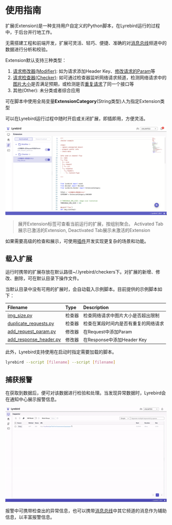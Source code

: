# 使用指南

扩展(Extension)是一种支持用户⾃定义的Python脚本，在Lyrebird运行的过程中，于后台并行地工作。

无需搭建工程和前端开发，扩展可灵活、轻巧、便捷、准确的对[消息总线](/advance/eventbus.md)频道中的数据进行分析和校验。

Extension默认支持三种类型：
1. [请求修改器(Modifier)](/checker/request_editor.html): 如为请求添加Header Key、[修改请求的Param](/checker/request_editor.html#修改请求)等
2. [请求检查器(Checker)](/checker/dev_debug.html): 如可通过检查器监听网络请求频道，检测网络请求中的[图片大小](/checker/examples.html#大图检测)是否满足预期，或检测是否[重复请求](/checker/examples.html#重复请求检测)了同一个接口等
3. 其他(Other): 未分类或者综合应用

可在脚本中使用全局变量**ExtensionCategory**(String类型)人为指定Extension类型

可以在Lyrebird运行过程中随时开启或关闭扩展，即插即用，方便灵活。

![](../img/checker-a.png)

> 展开Extension标签可查看当前运行的扩展，按组别聚合。
> Activated Tab展示已激活的Extension, Deactivated Tab展示未激活的Extension

如果需要高级的检查和展示，可使用[插件](/plugins/)开发实现更复杂的场景和功能。

## 载入扩展

运行时携带的扩展存放在默认路径~/.lyrebird/checkers下。对扩展的新增、修改、删除，可在默认目录下操作文件。

当默认目录中没有可用的扩展时，会自动载入示例脚本。目前提供的示例脚本如下：

| Filename | Type | Description |
| :------- | :------- | :------- |
| [img_size.py](https://github.com/Meituan-Dianping/lyrebird/tree/master/lyrebird/examples/checkers/img_size.py) | 检查器 | 检查网络请求中图片大小是否超出限制 |
| [duplicate_requests.py](https://github.com/Meituan-Dianping/lyrebird/tree/master/lyrebird/examples/checkers/duplicate_requests.py) | 检查器| 检查在某段时间内是否有重复的网络请求 |
| [add_request_param.py](https://github.com/Meituan-Dianping/lyrebird/tree/master/lyrebird/examples/checkers/add_request_param.py) | 修改器 | 在Request中添加Param |
| [add_response_header.py](https://github.com/Meituan-Dianping/lyrebird/tree/master/lyrebird/examples/checkers/add_response_header.py) | 修改器 | 在Response中添加Header Key |

此外，Lyrebird支持使用在启动时指定需要加载的脚本。

```sh
lyrebird --script [filename] --script [filename]
```

## 捕获报警

在获取到数据后，便可对该数据进行检验和处理。当发现异常数据时，Lyrebird会在通知中心展示报警信息。

![](../img/checker-b.gif)

报警中可携带检查出的异常信息，也可以携带[消息总线](/advance/eventbus.md)中其它频道的消息作为辅助信息，以丰富报警信息。
